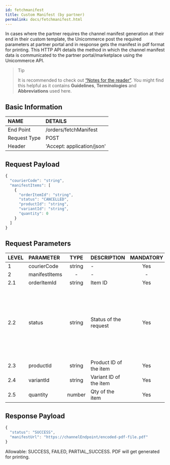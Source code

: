 ```yaml
---
id: fetchmanifest
title: Custom Manifest (by partner)
permalink: docs/fetchmanifest.html
---
```


In cases where the partner requires the channel manifest generation at their end in their custom template, the Unicommerce post the required parameters at partner portal and in response gets the manifest in pdf format for printing.
This HTTP API details the method in which the channel manifest data is communicated to the partner portal/marketplace using the Unicommerce API.

>Tip
>
>It is recommended to check out [“Notes for the reader”](/docs/notes-for-reader.html). You might find this helpful as it contains **Guidelines**, **Terminologies** and **Abbreviations** used here.


## Basic Information

| NAME             | DETAILS                                                                 | 
| :----------------| :---------------------------------------------------------------------  | 
| End Point                                         | /orders/fetchManifest                                    | 
| Request Type                                      | POST                                                     | 
| Header                                            | 'Accept: application/json'                                | 


    
## Request Payload

```js
{
  "courierCode": "string",
  "manifestItems": [
    {
      "orderItemId": "string",
      "status": "CANCELLED",
      "productId": "string",
      "variantId": "string",
      "quantity": 0
    }
  ]
}
```
## Request Parameters

| LEVEL       | PARAMETER            | TYPE   | DESCRIPTION                                                                     | MANDATORY | NOTES                                                                 |
|:-------------|:----------------------|:--------:|:-----------------------------------------|:-----------:|:------------------------| 
| 1     | courierCode   | string | -                      | Yes       | -                                                                                                                                                     | 
| 2     | manifestItems | -      | -                      | -         | -                                                                                                                                                     | 
| 2.1   | orderItemId   | string | Item ID                | Yes       | -                                                                                                                                                     | 
| 2.2   | status        | string | Status of the request  | Yes       | Allowable: "CANCELLED", "CREATED", "PROCESSING", "PACKED", "READY_TO_DISPATCH", "DISPATCHED", "DELIVERED", "REPLACED", "RETURN_REQUESTED", "RETURNED" | 
| 2.3   | productId     | string | Product ID of the item | Yes       | -                                                                                                                                                     | 
| 2.4   | variantId     | string | Variant ID of the item | Yes       | -                                                                                                                                                     | 
| 2.5   | quantity      | number | Qty of the item        | Yes       | -                                                                                                                                                     | 







## Response Payload

```js
{
  "status": "SUCCESS",
  "manifestUrl": "https://channelEndpoint/encoded-pdf-file.pdf"
}
```
Allowable: SUCCESS, FAILED, PARTIAL_SUCCESS. PDF will get generated for printing.

